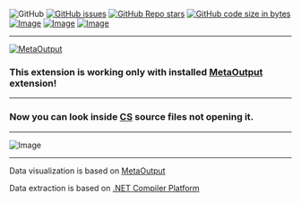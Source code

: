 ![GitHub](https://img.shields.io/github/license/viacheslav-lozinskyi/Preview-CS)
[![GitHub issues](https://img.shields.io/github/issues/viacheslav-lozinskyi/Preview-CS)](https://github.com/viacheslav-lozinskyi/Preview-CS/issues)
[![GitHub Repo stars](https://img.shields.io/github/stars/viacheslav-lozinskyi/Preview-CS)](https://github.com/viacheslav-lozinskyi/Preview-CS/stargazers)
[![GitHub code size in bytes](https://img.shields.io/github/languages/code-size/viacheslav-lozinskyi/Preview-CS)](https://github.com/viacheslav-lozinskyi/Preview-CS)
[![Image](https://img.shields.io/badge/VS-2022-blueviolet)](https://marketplace.visualstudio.com/items?itemName=ViacheslavLozinskyi.MetaOutput-2022)
[![Image](https://img.shields.io/badge/VS-2019-blueviolet)](https://marketplace.visualstudio.com/items?itemName=ViacheslavLozinskyi.MetaOutput-2019)
[![Image](https://img.shields.io/badge/VS-2017-blueviolet)](https://marketplace.visualstudio.com/items?itemName=ViacheslavLozinskyi.MetaOutput-2019)

---

[![MetaOutput](https://www.metaoutput.net/_functions/watch?utm_source=github.com&utm_medium=referral&utm_campaign=view-on-github&utm_term=2022-02-09&utm_content=Preview-CS&source=GITHUB&size=128x128&project=Preview-CS&url=https://marketplace.visualstudio.com/items?itemName=ViacheslavLozinskyi.Preview-CS)](https://www.metaoutput.net/)

### This extension is working only with installed [MetaOutput](https://www.metaoutput.net/) extension!

---

### Now you can look inside [CS](https://ru.wikipedia.org/wiki/C_Sharp) source files not opening it.

---

![Image](https://viacheslav-lozinskyi.github.io/Preview-CS/resource/video/Presentation1.gif)

---

Data visualization is based on [MetaOutput](https://www.metaoutput.net/?utm_source=github.com&utm_medium=referral&utm_campaign=redirect-to-homepage&utm_term=2021-11-21&utm_content=Preview-CS)

Data extraction is based on [.NET Compiler Platform](https://github.com/dotnet/roslyn)
